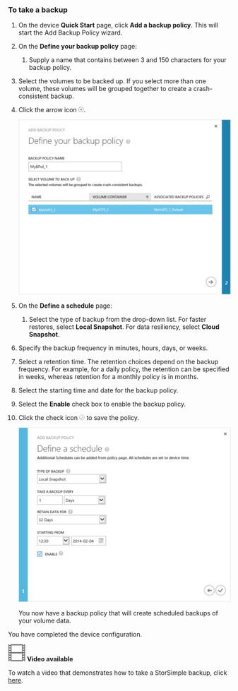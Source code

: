 <!--author=alkohli last changed: 9/17/15-->

### To take a backup
1. On the device **Quick Start** page, click **Add a backup policy**. This will start the Add Backup Policy wizard. 

2. On the **Define your backup policy** page:

   1. Supply a name that contains between 3 and 150 characters for your backup policy.
2. Select the volumes to be backed up. If you select more than one volume, these volumes will be grouped together to create a crash-consistent backup.
3. Click the arrow icon ![arrow-icon](./media/storsimple-take-backup/HCS_ArrowIcon-include.png). 

   ![Add-backup-policy](./media/storsimple-take-backup/HCS_AddBackupPolicyWizard1M-include.png)


3. On the **Define a schedule** page:

   1. Select the type of backup from the drop-down list. For faster restores, select **Local Snapshot**. For data resiliency, select **Cloud Snapshot**.
2. Specify the backup frequency in minutes, hours, days, or weeks.
3. Select a retention time. The retention choices depend on the backup frequency. For example, for a daily policy, the retention can be specified in weeks, whereas retention for a monthly policy is in months.
4. Select the starting time and date for the backup policy.
5. Select the **Enable** check box to enable the backup policy. 
6. Click the check icon ![check-icon](./media/storsimple-take-backup/HCS_CheckIcon-include.png) to save the policy.

   ![Add-backup-policy](./media/storsimple-take-backup/HCS_AddBackupPolicyWizard2M-include.png)

   You now have a backup policy that will create scheduled backups of your volume data.



You have completed the device configuration. 

![Video available](./media/storsimple-take-backup/Video_icon.png) **Video available**

To watch a video that demonstrates how to take a StorSimple backup, click [here](https://azure.microsoft.com/documentation/videos/take-a-storsimple-backup/).

